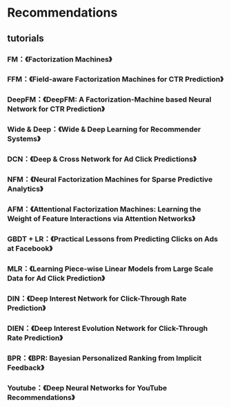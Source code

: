 # Recommendations
## tutorials
### FM：《Factorization Machines》 <br>
### FFM：《Field-aware Factorization Machines for CTR Prediction》 <br>
### DeepFM：《DeepFM: A Factorization-Machine based Neural Network for CTR Prediction》 <br>
### Wide & Deep：《Wide & Deep Learning for Recommender Systems》 <br>
### DCN：《Deep & Cross Network for Ad Click Predictions》 <br>
### NFM：《Neural Factorization Machines for Sparse Predictive Analytics》 <br>
### AFM：《Attentional Factorization Machines: Learning the Weight of Feature Interactions via Attention Networks》 <br>
### GBDT + LR：《Practical Lessons from Predicting Clicks on Ads at Facebook》 <br>
### MLR：《Learning Piece-wise Linear Models from Large Scale Data for Ad Click Prediction》 <br>
### DIN：《Deep Interest Network for Click-Through Rate Prediction》 <br>
### DIEN：《Deep Interest Evolution Network for Click-Through Rate Prediction》 <br>
### BPR：《BPR: Bayesian Personalized Ranking from Implicit Feedback》 <br>
### Youtube：《Deep Neural Networks for YouTube Recommendations》 <br>
